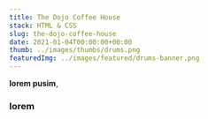 ```yaml
---
title: The Dojo Coffee House
stack: HTML & CSS
slug: the-dojo-coffee-house
date: 2021-01-04T00:00:00+00:00
thumb: ../images/thumbs/drums.png
featuredImg: ../images/featured/drums-banner.png
---
```


**lorem pusim**, 


### lorem

